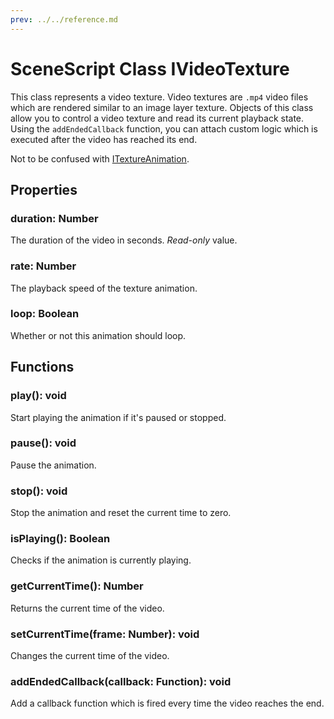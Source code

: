 ```yaml
---
prev: ../../reference.md
---
```


# SceneScript Class IVideoTexture

This class represents a video texture. Video textures are `.mp4` video files which are rendered similar to an image layer texture. Objects of this class allow you to control a video texture and read its current playback state. Using the `addEndedCallback` function, you can attach custom logic which is executed after the video has reached its end.

Not to be confused with [ITextureAnimation](/wallpaper-engine-docs/scene/scenescript/reference/class/ITextureAnimation).

## Properties

### duration: Number

The duration of the video in seconds. *Read-only* value.

### rate: Number

The playback speed of the texture animation.

### loop: Boolean

Whether or not this animation should loop.

## Functions

### play(): void

Start playing the animation if it's paused or stopped.

### pause(): void

Pause the animation.

### stop(): void

Stop the animation and reset the current time to zero.

### isPlaying(): Boolean

Checks if the animation is currently playing.

### getCurrentTime(): Number

Returns the current time of the video.

### setCurrentTime(frame: Number): void

Changes the current time of the video.

### addEndedCallback(callback: Function): void

Add a callback function which is fired every time the video reaches the end.
